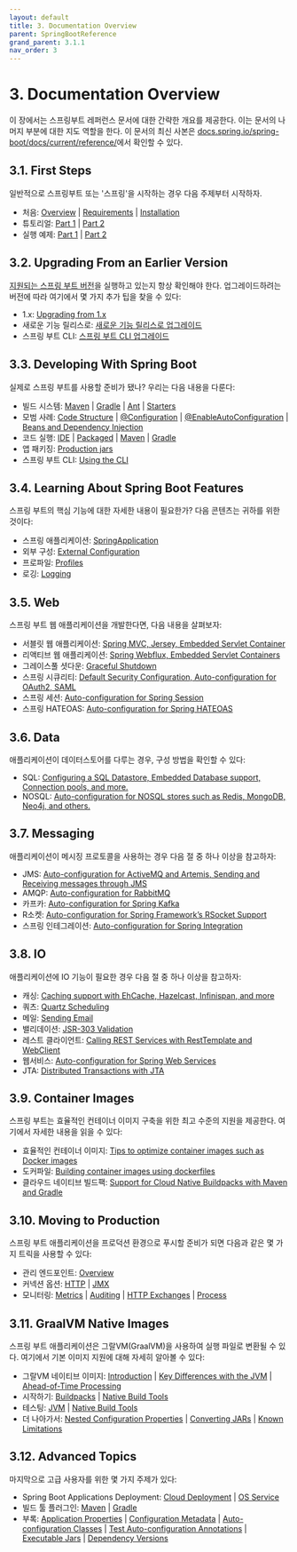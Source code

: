 ```yaml
---
layout: default
title: 3. Documentation Overview
parent: SpringBootReference
grand_parent: 3.1.1
nav_order: 3
---
```


# 3. Documentation Overview
이 장에서는 스프링부트 레퍼런스 문서에 대한 간략한 개요를 제공한다. 이는 문서의 나머지 부분에 대한 지도 역할을 한다. 이 문서의 최신 사본은 [docs.spring.io/spring-boot/docs/current/reference/](https://docs.spring.io/spring-boot/docs/current/reference/)에서 확인할 수 있다.


## 3.1. First Steps
일반적으로 스프링부트 또는 '스프링'을 시작하는 경우 다음 주제부터 시작하자.
- 처음: [Overview]() | [Requirements]() | [Installation]()
- 튜토리얼: [Part 1]() | [Part 2]()
- 실행 예제: [Part 1]() | [Part 2]()


## 3.2. Upgrading From an Earlier Version
[지원되는 스프링 부트 버전](https://github.com/spring-projects/spring-boot/wiki/Supported-Versions#spring-boot-support-policy)을 실행하고 있는지 항상 확인해야 한다. 업그레이드하려는 버전에 따라 여기에서 몇 가지 추가 팁을 찾을 수 있다:
- 1.x: [Upgrading from 1.x]()
- 새로운 기능 릴리스로: [새로운 기능 릴리스로 업그레이드]()
- 스프링 부트 CLI: [스프링 부트 CLI 업그레이드]()


## 3.3. Developing With Spring Boot
실제로 스프링 부트를 사용할 준비가 됐나? 우리는 다음 내용을 다룬다:
- 빌드 시스템: [Maven]() | [Gradle]() | [Ant]() | [Starters]()
- 모범 사례: [Code Structure]() | [@Configuration]() | [@EnableAutoConfiguration]() | [Beans and Dependency Injection]()
- 코드 실행: [IDE]() | [Packaged]() | [Maven]() | [Gradle]()
- 앱 패키징: [Production jars]()
- 스프링 부트 CLI: [Using the CLI]()


## 3.4. Learning About Spring Boot Features
스프링 부트의 핵심 기능에 대한 자세한 내용이 필요한가? 다음 콘텐츠는 귀하를 위한 것이다:
- 스프링 애플리케이션: [SpringApplication]()
- 외부 구성: [External Configuration]()
- 프로파일: [Profiles]()
- 로깅: [Logging]()


## 3.5. Web
스프링 부트 웹 애플리케이션을 개발한다면, 다음 내용을 살펴보자:
- 서블릿 웹 애플리케이션: [Spring MVC, Jersey, Embedded Servlet Container]()
-  리액티브 웹 애플리케이션: [Spring Webflux, Embedded Servlet Containers]()
-  그레이스풀 셧다운: [Graceful Shutdown]()
- 스프링 시큐리티: [Default Security Configuration, Auto-configuration for OAuth2, SAML]()
- 스프링 세션: [Auto-configuration for Spring Session]()
- 스프링 HATEOAS: [Auto-configuration for Spring HATEOAS]()


## 3.6. Data
애플리케이션이 데이터스토어를 다루는 경우, 구성 방법을 확인할 수 있다:
- SQL: [Configuring a SQL Datastore, Embedded Database support, Connection pools, and more.]()
- NOSQL: [Auto-configuration for NOSQL stores such as Redis, MongoDB, Neo4j, and others.]()


## 3.7. Messaging
애플리케이션이 메시징 프로토콜을 사용하는 경우 다음 절 중 하나 이상을 참고하자:
- JMS: [Auto-configuration for ActiveMQ and Artemis, Sending and Receiving messages through JMS]()
- AMQP: [Auto-configuration for RabbitMQ]()
- 카프카: [Auto-configuration for Spring Kafka]()
- R소켓: [Auto-configuration for Spring Framework’s RSocket Support]()
- 스프링 인테그레이션: [Auto-configuration for Spring Integration]()


## 3.8. IO
애플리케이션에 IO 기능이 필요한 경우 다음 절 중 하나 이상을 참고하자:
- 캐싱: [Caching support with EhCache, Hazelcast, Infinispan, and more]()
- 쿼츠: [Quartz Scheduling]()
- 메일: [Sending Email]()
- 밸리데이션: [JSR-303 Validation]()
- 레스트 클라이언트: [Calling REST Services with RestTemplate and WebClient]()
- 웹서비스: [Auto-configuration for Spring Web Services]()
- JTA: [Distributed Transactions with JTA]()


## 3.9. Container Images
스프링 부트는 효율적인 컨테이너 이미지 구축을 위한 최고 수준의 지원을 제공한다. 여기에서 자세한 내용을 읽을 수 있다:
- 효율적인 컨테이너 이미지: [Tips to optimize container images such as Docker images]() 
- 도커파일: [Building container images using dockerfiles]()
- 클라우드 네이티브 빌드팩: [Support for Cloud Native Buildpacks with Maven and Gradle]()


## 3.10. Moving to Production
스프링 부트 애플리케이션을 프로덕션 환경으로 푸시할 준비가 되면 다음과 같은 몇 가지 트릭을 사용할 수 있다:
- 관리 엔드포인트: [Overview]()
- 커넥션 옵션: [HTTP]() | [JMX]()
- 모니터링: [Metrics]() | [Auditing]() | [HTTP Exchanges]() | [Process]()


## 3.11. GraalVM Native Images
스프링 부트 애플리케이션은 그랄VM(GraalVM)을 사용하여 실행 파일로 변환될 수 있다. 여기에서 기본 이미지 지원에 대해 자세히 알아볼 수 있다:
- 그랄VM 네이티브 이미지: [Introduction]() | [Key Differences with the JVM]() | [Ahead-of-Time Processing]()
- 시작하기: [Buildpacks]() | [Native Build Tools]()
- 테스팅: [JVM]() | [Native Build Tools]()
- 더 나아가서: [Nested Configuration Properties]() | [Converting JARs]() | [Known Limitations]()


## 3.12. Advanced Topics
마지막으로 고급 사용자를 위한 몇 가지 주제가 있다:
- Spring Boot Applications Deployment: [Cloud Deployment]() | [OS Service]()
- 빌드 툴 플러그인: [Maven]() | [Gradle]()
- 부록: [Application Properties]() | [Configuration Metadata]() | [Auto-configuration Classes]() | [Test Auto-configuration Annotations]() | [Executable Jars]() | [Dependency Versions]()